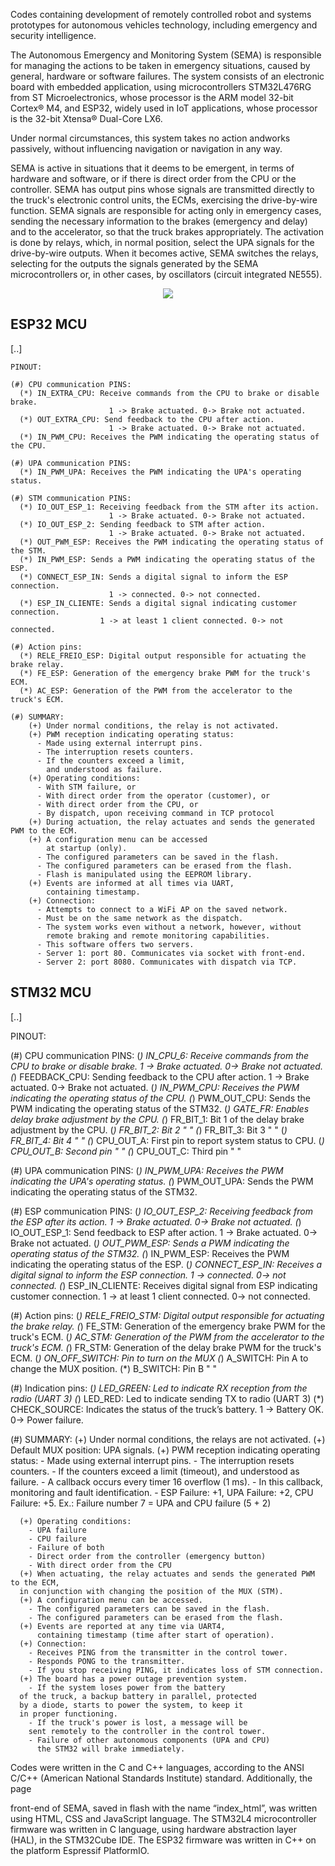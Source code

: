 Codes containing development of remotely controlled robot and systems prototypes for autonomous vehicles technology, including emergency and security intelligence.

The Autonomous Emergency and Monitoring System (SEMA) is responsible for managing the actions to be taken in emergency situations, caused by general, hardware or software failures. The system consists of an electronic board with embedded application, using microcontrollers STM32L476RG from ST Microelectronics, whose processor is the ARM model 32-bit Cortex® M4, and ESP32, widely used in IoT applications, whose processor is the 32-bit Xtensa® Dual-Core LX6.

Under normal circumstances, this system takes no action andworks passively, without influencing navigation or navigation in any way.

SEMA is active in situations that it deems to be emergent, in terms of hardware and software, or if there is direct order from the CPU or the controller. SEMA has output pins whose signals are transmitted directly to the truck's electronic control units, the ECMs, exercising the
drive-by-wire function. SEMA signals are responsible for acting only in emergency cases, sending the necessary information to the brakes (emergency and delay) and to the accelerator, so that the truck brakes appropriately. The activation is done by relays, which, in normal position, select the UPA signals for the drive-by-wire outputs. When it becomes active, SEMA switches the relays, selecting for the outputs the signals generated by the SEMA microcontrollers or, in other cases, by oscillators (circuit integrated NE555).

<p align="center">
<img src="./pic/gif_autonomous.gif" />
</p>

## ESP32 MCU

[..]
    
    PINOUT:

    (#) CPU communication PINS:
      (*) IN_EXTRA_CPU: Receive commands from the CPU to brake or disable brake.
                          1 -> Brake actuated. 0-> Brake not actuated.
      (*) OUT_EXTRA_CPU: Send feedback to the CPU after action.
                          1 -> Brake actuated. 0-> Brake not actuated.
      (*) IN_PWM_CPU: Receives the PWM indicating the operating status of the CPU.

    (#) UPA communication PINS:
      (*) IN_PWM_UPA: Receives the PWM indicating the UPA's operating status.

    (#) STM communication PINS:
      (*) IO_OUT_ESP_1: Receiving feedback from the STM after its action.
                          1 -> Brake actuated. 0-> Brake not actuated.
      (*) IO_OUT_ESP_2: Sending feedback to STM after action.
                          1 -> Brake actuated. 0-> Brake not actuated.
      (*) OUT_PWM_ESP: Receives the PWM indicating the operating status of the STM.
      (*) IN_PWM_ESP: Sends a PWM indicating the operating status of the ESP.
      (*) CONNECT_ESP_IN: Sends a digital signal to inform the ESP connection.
                          1 -> connected. 0-> not connected.
      (*) ESP_IN_CLIENTE: Sends a digital signal indicating customer connection.
                        1 -> at least 1 client connected. 0-> not connected.

    (#) Action pins:
      (*) RELE_FREIO_ESP: Digital output responsible for actuating the brake relay.
      (*) FE_ESP: Generation of the emergency brake PWM for the truck's ECM.
      (*) AC_ESP: Generation of the PWM from the accelerator to the truck's ECM.

    (#) SUMMARY:
        (+) Under normal conditions, the relay is not activated.
        (+) PWM reception indicating operating status:
          - Made using external interrupt pins.
          - The interruption resets counters.
          - If the counters exceed a limit,
            and understood as failure.
        (+) Operating conditions:
          - With STM failure, or
          - With direct order from the operator (customer), or
          - With direct order from the CPU, or
          - By dispatch, upon receiving command in TCP protocol
        (+) During actuation, the relay actuates and sends the generated PWM to the ECM.
        (+) A configuration menu can be accessed
            at startup (only).
          - The configured parameters can be saved in the flash.
          - The configured parameters can be erased from the flash.
          - Flash is manipulated using the EEPROM library.
        (+) Events are informed at all times via UART,
            containing timestamp.
        (+) Connection:
          - Attempts to connect to a WiFi AP on the saved network.
          - Must be on the same network as the dispatch.
          - The system works even without a network, however, without
            remote braking and remote monitoring capabilities.
          - This software offers two servers.
          - Server 1: port 80. Communicates via socket with front-end.
          - Server 2: port 8080. Communicates with dispatch via TCP.


## STM32 MCU


[..]

  PINOUT:

  (#) CPU communication PINS:
    (*) IN_CPU_6: Receive commands from the CPU to brake or disable brake.
                        1 -> Brake actuated. 0-> Brake not actuated.
    (*) FEEDBACK_CPU: Sending feedback to the CPU after action.
                        1 -> Brake actuated. 0-> Brake not actuated.
    (*) IN_PWM_CPU: Receives the PWM indicating the operating status of the CPU.
    (*) PWM_OUT_CPU: Sends the PWM indicating the operating status of the STM32.
    (*) GATE_FR: Enables delay brake adjustment by the CPU.
    (*) FR_BIT_1: Bit 1 of the delay brake adjustment by the CPU.
    (*) FR_BIT_2: Bit 2 " "
    (*) FR_BIT_3: Bit 3 " "
    (*) FR_BIT_4: Bit 4 " "
    (*) CPU_OUT_A: First pin to report system status to CPU.
    (*) CPU_OUT_B: Second pin " "
    (*) CPU_OUT_C: Third pin " "


  (#) UPA communication PINS:
    (*) IN_PWM_UPA: Receives the PWM indicating the UPA's operating status.
    (*) PWM_OUT_UPA: Sends the PWM indicating the operating status of the STM32.

  (#) ESP communication PINS:
    (*) IO_OUT_ESP_2: Receiving feedback from the ESP after its action.
                        1 -> Brake actuated. 0-> Brake not actuated.
    (*) IO_OUT_ESP_1: Send feedback to ESP after action.
                        1 -> Brake actuated. 0-> Brake not actuated.
    (*) OUT_PWM_ESP: Sends a PWM indicating the operating status of the STM32.
    (*) IN_PWM_ESP: Receives the PWM indicating the operating status of the ESP.
    (*) CONNECT_ESP_IN: Receives a digital signal to inform the ESP connection.
                        1 -> connected. 0-> not connected.
    (*) ESP_IN_CLIENTE: Receives digital signal from ESP indicating customer connection.
                      1 -> at least 1 client connected. 0-> not connected.

  (#) Action pins:
    (*) RELE_FREIO_STM: Digital output responsible for actuating the brake relay.
    (*) FE_STM: Generation of the emergency brake PWM for the truck's ECM.
    (*) AC_STM: Generation of the PWM from the accelerator to the truck's ECM.
    (*) FR_STM: Generation of the delay brake PWM for the truck's ECM.
    (*) ON_OFF_SWITCH: Pin to turn on the MUX
    (*) A_SWITCH: Pin A to change the MUX position.
    (*) B_SWITCH: Pin B " "

  (#) Indication pins:
    (*) LED_GREEN: Led to indicate RX reception from the radio (UART 3)
    (*) LED_RED: Led to indicate sending TX to radio (UART 3)
    (*) CHECK_SOURCE: Indicates the status of the truck’s battery.
    1 -> Battery OK. 0-> Power failure.

  (#) SUMMARY:
      (+) Under normal conditions, the relays are not activated.
      (+) Default MUX position: UPA signals.
      (+) PWM reception indicating operating status:
        - Made using external interrupt pins.
        - The interruption resets counters.
        - If the counters exceed a limit (timeout),
          and understood as failure.
        - A callback occurs every timer 16 overflow (1 ms).
        - In this callback, monitoring and
          fault identification.
        - ESP Failure: +1, UPA Failure: +2, CPU Failure: +5.
          Ex.: Failure number 7 = UPA and CPU failure (5 + 2)

      (+) Operating conditions:
        - UPA failure
        - CPU failure
        - Failure of both
        - Direct order from the controller (emergency button)
        - With direct order from the CPU
      (+) When actuating, the relay actuates and sends the generated PWM to the ECM,
      in conjunction with changing the position of the MUX (STM).
      (+) A configuration menu can be accessed.
        - The configured parameters can be saved in the flash.
        - The configured parameters can be erased from the flash.
      (+) Events are reported at any time via UART4,
          containing timestamp (time after start of operation).
      (+) Connection:
        - Receives PING from the transmitter in the control tower.
        - Responds PONG to the transmitter.
        - If you stop receiving PING, it indicates loss of STM connection.
      (+) The board has a power outage prevention system.
        - If the system loses power from the battery
      of the truck, a backup battery in parallel, protected
      by a diode, starts to power the system, to keep it
      in proper functioning.
        - If the truck's power is lost, a message will be
        sent remotely to the controller in the control tower.
        - Failure of other autonomous components (UPA and CPU)
          the STM32 will brake immediately.


Codes were written in the C and C++ languages, according to the
ANSI C/C++ (American National Standards Institute) standard. Additionally, the page

front-end of SEMA, saved in flash with the name “index_html”, was written using
HTML, CSS and JavaScript language. The STM32L4 microcontroller firmware
was written in C language, using hardware abstraction layer (HAL),
in the STM32Cube IDE. The ESP32 firmware was written in C++ on the platform
Espressif PlatformIO.
